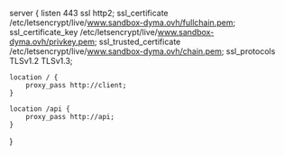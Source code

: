 server {
listen 443 ssl http2;
ssl_certificate /etc/letsencrypt/live/www.sandbox-dyma.ovh/fullchain.pem;
ssl_certificate_key /etc/letsencrypt/live/www.sandbox-dyma.ovh/privkey.pem;
ssl_trusted_certificate /etc/letsencrypt/live/www.sandbox-dyma.ovh/chain.pem;
ssl_protocols TLSv1.2 TLSv1.3;

    location / {
        proxy_pass http://client;
    }

    location /api {
        proxy_pass http://api;
    }

}
